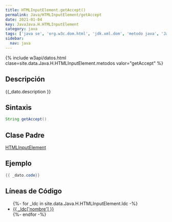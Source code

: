 ```yaml
---
title: HTMLInputElement.getAccept()
permalink: Java/HTMLInputElement/getAccept
date: 2021-01-04
key: JavaJava.H.HTMLInputElement
category: java
tags: ['java se', 'org.w3c.dom.html', 'jdk.xml.dom', 'metodo java', 'Java 1.4', 'DOM Level 2']
sidebar: 
  nav: java
---
```


{% include w3api/datos.html clase=site.data.Java.H.HTMLInputElement.metodos valor="getAccept" %}

## Descripción
{{_dato.description }}

## Sintaxis
~~~java
String getAccept()
~~~

## Clase Padre
[HTMLInputElement](/Java/HTMLInputElement/)

## Ejemplo
~~~java
{{ _dato.code}}
~~~

## Líneas de Código
<ul>
{%- for _ldc in site.data.Java.H.HTMLInputElement.ldc -%}
   <li>
       <a href="{{_ldc['url'] }}">{{ _ldc['nombre'] }}</a>
   </li>
{%- endfor -%}
</ul>
